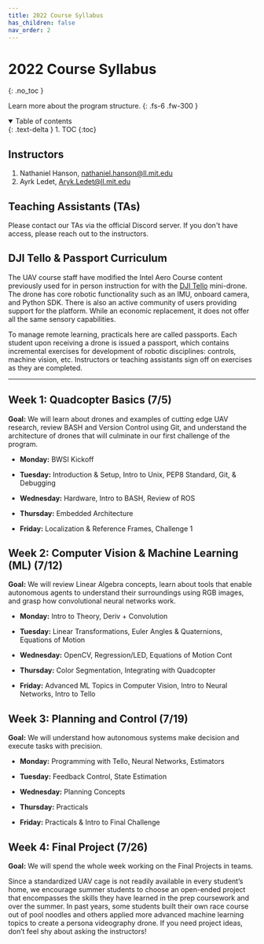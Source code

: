 ```yaml
---
title: 2022 Course Syllabus
has_children: false
nav_order: 2
---
```


# 2022 Course Syllabus
{: .no_toc }

Learn more about the program structure.
{: .fs-6 .fw-300 }

<details open markdown="block">
  <summary>
    Table of contents
  </summary>
  {: .text-delta }
1. TOC
{:toc}
</details>

## Instructors

1. Nathaniel Hanson, [nathaniel.hanson@ll.mit.edu](mailto:nathaniel.hanson@ll.mit.edu)
2. Ayrk Ledet, [Aryk.Ledet@ll.mit.edu](mailto:Aryk.Ledet@ll.mit.edu)

## Teaching Assistants (TAs)

<!-- TODO: Should there be a mailing list for TAs + Instructors? -->
Please contact our TAs via the official Discord server. If you don't have access, please reach out to the instructors.

## DJI Tello & Passport Curriculum

The UAV course staff have modified the Intel Aero Course content previously used for in person instruction for with the [DJI Tello](https://www.ryzerobotics.com/tello) mini-drone. The drone has core robotic functionality such as an IMU, onboard camera, and Python SDK. There is also an active community of users providing support for the platform. While an economic replacement, it does not offer all the same sensory capabilities.

To manage remote learning, practicals here are called passports. Each student upon receiving a drone is issued a passport, which contains incremental exercises for development of robotic disciplines: controls, machine vision, etc. Instructors or teaching assistants sign off on exercises as they are completed.

---

## Week 1: Quadcopter Basics (7/5)

**Goal:** We will learn about drones and examples of cutting edge UAV research, review BASH and Version Control using Git, and understand the architecture of drones that will culminate in our first challenge of the program.

- **Monday:** BWSI Kickoff

- **Tuesday:** Introduction & Setup, Intro to Unix, PEP8 Standard, Git, & Debugging

- **Wednesday:** Hardware, Intro to BASH, Review of ROS

- **Thursday:** Embedded Architecture

- **Friday:** Localization & Reference Frames, Challenge 1

## Week 2: Computer Vision & Machine Learning (ML) (7/12)

**Goal:** We will review Linear Algebra concepts, learn about tools that enable autonomous agents to understand their surroundings using RGB images, and grasp how convolutional neural networks work.

- **Monday:** Intro to Theory, Deriv + Convolution

- **Tuesday:** Linear Transformations, Euler Angles & Quaternions, Equations of Motion

- **Wednesday:** OpenCV, Regression/LED, Equations of Motion Cont

- **Thursday:** Color Segmentation, Integrating with Quadcopter

- **Friday:** Advanced ML Topics in Computer Vision, Intro to Neural Networks, Intro to Tello

## Week 3: Planning and Control (7/19)

**Goal:** We will understand how autonomous systems make decision and execute tasks with precision.

- **Monday:** Programming with Tello, Neural Networks, Estimators

- **Tuesday:** Feedback Control, State Estimation

- **Wednesday:** Planning Concepts

- **Thursday:** Practicals

- **Friday:** Practicals & Intro to Final Challenge

## Week 4: Final Project (7/26)

**Goal:** We will spend the whole week working on the Final Projects in teams.

Since a standardized UAV cage is not readily available in every student’s home, we encourage summer students to choose an open-ended project that encompasses the skills they have learned in the prep coursework and over the summer. In past years, some students built their own race course out of pool noodles and others applied more advanced machine learning topics to create a persona videography drone. If you need project ideas, don’t feel shy about asking the instructors!